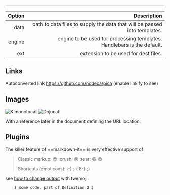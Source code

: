 ---


| Option | Description |
| ------:| -----------:|
| data   | path to data files to supply the data that will be passed into templates. |
| engine | engine to be used for processing templates. Handlebars is the default. |
| ext    | extension to be used for dest files. |


## Links

Autoconverted link https://github.com/nodeca/pica (enable linkify to see)


## Images

![Kimonotocat](https://octodex.github.com/images/kimonotocat.png)
![Dojocat](https://octodex.github.com/images/dojocat.jpg)


With a reference later in the document defining the URL location:



## Plugins

The killer feature of ==markdown-it== is very effective support of


> Classic markup: :wink: :crush: :cry: :tear: :laughing: :yum:
>
> Shortcuts (emoticons): :-) :-( 8-) ;)

see [how to change output](https://github.com/markdown-it/markdown-it-emoji#change-output) with twemoji.

        { some code, part of Definition 2 }

